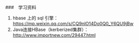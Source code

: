 ###　学习资料
1. hbase 上的 sql 引擎：
	https://mp.weixin.qq.com/s/CQ9nlO14Do0Q0_Y6QU9jBw
2. Java连接HBase（kerberized集群）：http://www.importnew.com/29447.html